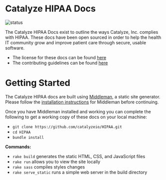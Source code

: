 # Catalyze HIPAA Docs

![status](https://codeship.com/projects/a876a370-4a85-0133-3108-0614b4f6602f/status?branch=master)

The Catalyze HIPAA Docs exist to outline the ways Catalyze, Inc. complies with HIPAA. These docs have been open sourced in order to help the health IT community grow and improve patient care through secure, usable software.

- The license for these docs can be found [here](https://github.com/catalyzeio/HIPAA/blob/master/LICENSE.md%20)
- The contributing guidelines can be found [here](https://github.com/catalyzeio/HIPAA/blob/master/CONTRIBUTING.md)

# Getting Started

The Catalyze HIPAA docs are built using [Middleman](https://middlemanapp.com/), a static site generator. Please follow the [installation instructions](https://middlemanapp.com/basics/install/) for Middleman before continuing.

Once you have Middleman installed and working you can complete the following to get a working copy of these docs on your local machine:

- `git clone https://github.com/catalyzeio/HIPAA.git`
- `cd HIPAA`
- `bundle install`

**Commands:**

- `rake build` generates the static HTML, CSS, and JavaScript files
- `rake run` allows you to view the site locally
- `rake sass` compiles styles changes
- `rake serve_static` runs a simple web server in the build directory